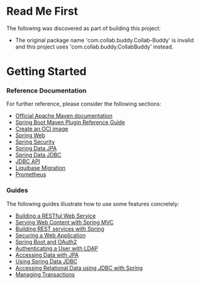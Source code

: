 # Read Me First
The following was discovered as part of building this project:

* The original package name 'com.collab.buddy.Collab-Buddy' is invalid and this project uses 'com.collab.buddy.CollabBuddy' instead.

# Getting Started

### Reference Documentation
For further reference, please consider the following sections:

* [Official Apache Maven documentation](https://maven.apache.org/guides/index.html)
* [Spring Boot Maven Plugin Reference Guide](https://docs.spring.io/spring-boot/docs/3.0.3-SNAPSHOT/maven-plugin/reference/html/)
* [Create an OCI image](https://docs.spring.io/spring-boot/docs/3.0.3-SNAPSHOT/maven-plugin/reference/html/#build-image)
* [Spring Web](https://docs.spring.io/spring-boot/docs/3.0.3-SNAPSHOT/reference/htmlsingle/#web)
* [Spring Security](https://docs.spring.io/spring-boot/docs/3.0.3-SNAPSHOT/reference/htmlsingle/#web.security)
* [Spring Data JPA](https://docs.spring.io/spring-boot/docs/3.0.3-SNAPSHOT/reference/htmlsingle/#data.sql.jpa-and-spring-data)
* [Spring Data JDBC](https://docs.spring.io/spring-boot/docs/3.0.3-SNAPSHOT/reference/htmlsingle/#data.sql.jdbc)
* [JDBC API](https://docs.spring.io/spring-boot/docs/3.0.3-SNAPSHOT/reference/htmlsingle/#data.sql)
* [Liquibase Migration](https://docs.spring.io/spring-boot/docs/3.0.3-SNAPSHOT/reference/htmlsingle/#howto.data-initialization.migration-tool.liquibase)
* [Prometheus](https://docs.spring.io/spring-boot/docs/3.0.3-SNAPSHOT/reference/htmlsingle/#actuator.metrics.export.prometheus)

### Guides
The following guides illustrate how to use some features concretely:

* [Building a RESTful Web Service](https://spring.io/guides/gs/rest-service/)
* [Serving Web Content with Spring MVC](https://spring.io/guides/gs/serving-web-content/)
* [Building REST services with Spring](https://spring.io/guides/tutorials/rest/)
* [Securing a Web Application](https://spring.io/guides/gs/securing-web/)
* [Spring Boot and OAuth2](https://spring.io/guides/tutorials/spring-boot-oauth2/)
* [Authenticating a User with LDAP](https://spring.io/guides/gs/authenticating-ldap/)
* [Accessing Data with JPA](https://spring.io/guides/gs/accessing-data-jpa/)
* [Using Spring Data JDBC](https://github.com/spring-projects/spring-data-examples/tree/master/jdbc/basics)
* [Accessing Relational Data using JDBC with Spring](https://spring.io/guides/gs/relational-data-access/)
* [Managing Transactions](https://spring.io/guides/gs/managing-transactions/)


